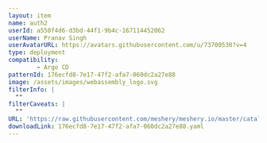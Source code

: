 ```yaml
---
layout: item
name: auth2
userId: a550f4d6-d3bd-44f1-9b4c-167114452062
userName: Pranav Singh
userAvatarURL: https://avatars.githubusercontent.com/u/73700530?v=4
type: deployment
compatibility: 
        - Argo CD
patternId: 176ecfd8-7e17-47f2-afa7-060dc2a27e88
image: /assets/images/webassembly_logo.svg
filterInfo: |
  ""
filterCaveats: |
  ""
URL: 'https://raw.githubusercontent.com/meshery/meshery.io/master/catalog/176ecfd8-7e17-47f2-afa7-060dc2a27e88.yaml'
downloadLink: 176ecfd8-7e17-47f2-afa7-060dc2a27e88.yaml
---
```

